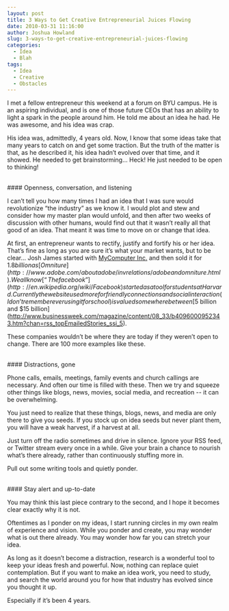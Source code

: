 ```yaml
---
layout: post
title: 3 Ways to Get Creative Entrepreneurial Juices Flowing
date: 2010-03-31 11:16:00
author: Joshua Howland
slug: 3-ways-to-get-creative-entrepreneurial-juices-flowing
categories: 
  - Idea
  - Blah
tags: 
  - Idea
  - Creative
  - Obstacles
---
```


I met a fellow entrepreneur this weekend at a forum on BYU campus. He is
an aspiring individual, and is one of those future CEOs that has an
ability to light a spark in the people around him. He told me about an
idea he had. He was awesome, and his idea was crap.

His idea was, admittedly, 4 years old. Now, I know that some ideas take
that many years to catch on and get some traction. But the truth of the
matter is that, as he described it, his idea hadn’t evolved over that
time, and it showed. He needed to get brainstorming… Heck! He just
needed to be open to thinking!

<br/>
#### Openness, conversation, and listening

I can’t tell you how many times I had an idea that I was sure would
revolutionize “the industry” as we know it. I would plot and stew and
consider how my master plan would unfold, and then after two weeks of
discussion with other humans, would find out that it wasn’t really all
that good of an idea. That meant it was time to move on or change that
idea.

At first, an entrepreneur wants to rectify, justify and fortify his or
her idea. That’s fine as long as you are sure it’s what your market
wants, but to be clear… Josh James started with [MyComputer
Inc.](http://www.omniture.com/press/90) and then sold it for $1.8 billion as [Omniture](http://www.adobe.com/aboutadobe/invrelations/adobeandomniture.html). We all know [“The
face book”](http://en.wikipedia.org/wiki/Facebook) started as a tool for students at Harvard. Currently
the website used more for friendly connections and social interaction (I
don’t remember ever using it for school) is valued somewhere
between [$5 billion and $15 billion](http://www.businessweek.com/magazine/content/08_33/b4096000952343.htm?chan=rss_topEmailedStories_ssi_5).

These companies wouldn’t be where they are today if they weren’t open to
change. There are 100 more examples like these.

<br/>
#### Distractions, gone

Phone calls, emails, meetings, family events and church callings are
necessary. And often our time is filled with these. Then we try and
squeeze other things like blogs, news, movies, social media, and
recreation -- it can be overwhelming.

You just need to realize that these things, blogs, news, and media are
only there to give you seeds. If you stock up on idea seeds but never
plant them, you will have a weak harvest, if a harvest at all.

Just turn off the radio sometimes and drive in silence. Ignore your RSS
feed, or Twitter stream every once in a while. Give your brain a chance
to nourish what’s there already, rather than continuously stuffing more
in.

Pull out some writing tools and quietly ponder.

<br/>
#### Stay alert and up-to-date

You may think this last piece contrary to the second, and I hope it
becomes clear exactly why it is not.

Oftentimes as I ponder on my ideas, I start running circles in my own
realm of experience and vision. While you ponder and create, you may
wonder what is out there already. You may wonder how far you can stretch
your idea.

As long as it doesn’t become a distraction, research is a wonderful tool
to keep your ideas fresh and powerful. Now, nothing can replace quiet
contemplation. But if you want to make an idea work, you need to study,
and search the world around you for how that industry has evolved since
you thought it up.

Especially if it’s been 4 years.
